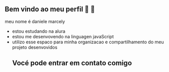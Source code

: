## Bem vindo ao meu perfil 💙 💙 
meu nome é daniele marcely
- estou estudando na alura
- estou me desenvovendo na linguagen javaScript
- utilizo esse espaco para minha organizacao e compartilhamento do meu projeto desenvovidos
  ## Vocé pode entrar em contato comigo
